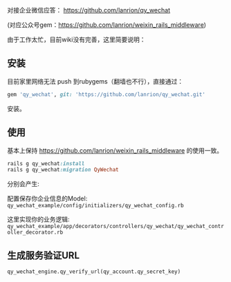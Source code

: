 对接企业微信应答：
https://github.com/lanrion/qy_wechat

(对应公众号gem：https://github.com/lanrion/weixin_rails_middleware)

由于工作太忙，目前wiki没有完善，这里简要说明：

## 安装

目前家里网络无法 push 到rubygems（翻墙也不行），直接通过：
```ruby
gem 'qy_wechat', git: 'https://github.com/lanrion/qy_wechat.git'
```
安装。

## 使用

基本上保持 https://github.com/lanrion/weixin_rails_middleware 的使用一致。

```ruby
rails g qy_wechat:install
rails g qy_wechat:migration QyWechat
```
分别会产生:

配置保存你企业信息的Model: `qy_wechat_example/config/initializers/qy_wechat_config.rb`

这里实现你的业务逻辑:  `qy_wechat_example/app/decorators/controllers/qy_wechat/qy_wechat_controller_decorator.rb`

## 生成服务验证URL

`qy_wechat_engine.qy_verify_url(qy_account.qy_secret_key)`
